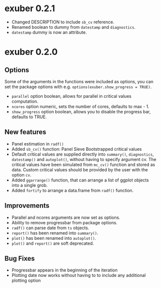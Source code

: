
# exuber 0.2.1

* Changed DESCRIPTION to include `sb_cv` reference.
* Renamed boolean to dummy from `datestamp` and `diagnostics`.
* `datestamp` dummy is now an attribute.

# exuber 0.2.0

## Options

Some of the arguments in the functions were included as options, you can
set the package options with e.g. `options(exuber.show_progress = TRUE)`.

* `parallel` option boolean, allows for parallel in critical values computation.
* `ncores` option numeric, sets the number of cores, defaults to max - 1.
* `show_progress` option boolean, allows you to disable the progress bar, defaults to TRUE.

## New features

* Panel estimation in `radf()`
* Added `sb_cv()` function: Panel Sieve Bootstrapped critical values
* Default critical values are supplied directly into `summary()`, `diagnostics`,
  `datestamp()` and `autoplot()`, without having to specify argument cv. The 
  critical values have been simulated from `mc_cv()` function and stored as data.
  Custom critical values should be provided by the user with the option `cv`.
* Added `ggarrange()` function, that can arrange a list of ggplot objects into a single grob.
* Added `fortify` to arrange a data.frame from `radf()` function.

## Improvements

* Parallel and ncores arguments are now set as options.
* Ability to remove progressbar from package options.
* `radf()` can parse date from `ts` objects.
* `report()` has been renamed into `summary()`.
* `plot()` has been renamed into `autoplot()`.
* `plot()` and `report()` are soft deprecated.

## Bug Fixes

* Progressbar appears in the beginning of the iteration
* Plotting date now works without having to to include any additional plotting option
